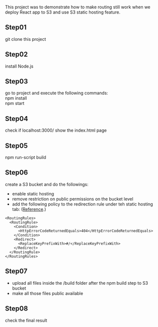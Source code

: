This project was to demonstrate how to make routing still work when we deploy React app to S3 and use S3 static hosting feature.

## Step01 
git clone this project

## Step02
install Node.js 

## Step03 
go to project and execute the following commands:  
npm install  
npm start  

## Step04
check if localhost:3000/ show the index.html page

## Step05
npm run-script build

## Step06 
create a S3 bucket and do the followings: 
* enable static hosting
* remove restriction on public permissions on the bucket level
* add the following policy to the redirection rule under teh static hosting tab: ([Reference](http://aserafin.pl/2016/03/23/react-router-on-amazon-s3/).)
```
<RoutingRules>
  <RoutingRule>
    <Condition>
      <HttpErrorCodeReturnedEquals>404</HttpErrorCodeReturnedEquals>
    </Condition>
    <Redirect>   
      <ReplaceKeyPrefixWith>#/</ReplaceKeyPrefixWith>
    </Redirect>
  </RoutingRule>
</RoutingRules>
```

## Step07
* upload all files inside the /build folder after the npm build step to S3 bucket 
* make all those files public available 

## Step08 
check the final result
